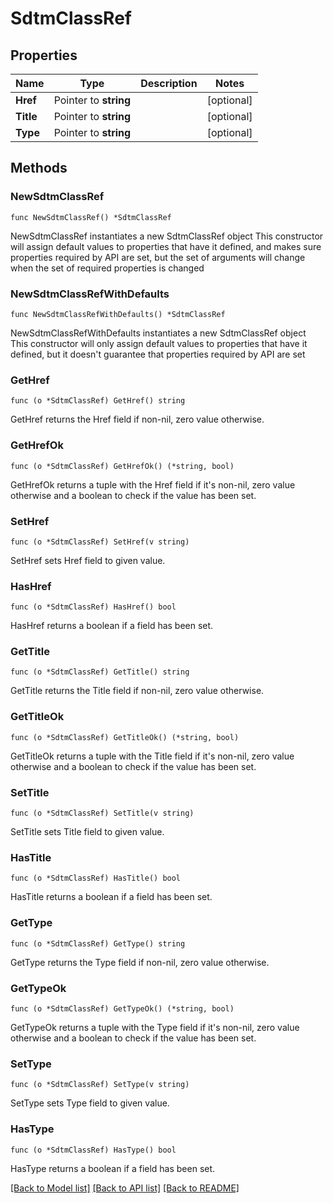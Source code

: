 # SdtmClassRef

## Properties

Name | Type | Description | Notes
------------ | ------------- | ------------- | -------------
**Href** | Pointer to **string** |  | [optional] 
**Title** | Pointer to **string** |  | [optional] 
**Type** | Pointer to **string** |  | [optional] 

## Methods

### NewSdtmClassRef

`func NewSdtmClassRef() *SdtmClassRef`

NewSdtmClassRef instantiates a new SdtmClassRef object
This constructor will assign default values to properties that have it defined,
and makes sure properties required by API are set, but the set of arguments
will change when the set of required properties is changed

### NewSdtmClassRefWithDefaults

`func NewSdtmClassRefWithDefaults() *SdtmClassRef`

NewSdtmClassRefWithDefaults instantiates a new SdtmClassRef object
This constructor will only assign default values to properties that have it defined,
but it doesn't guarantee that properties required by API are set

### GetHref

`func (o *SdtmClassRef) GetHref() string`

GetHref returns the Href field if non-nil, zero value otherwise.

### GetHrefOk

`func (o *SdtmClassRef) GetHrefOk() (*string, bool)`

GetHrefOk returns a tuple with the Href field if it's non-nil, zero value otherwise
and a boolean to check if the value has been set.

### SetHref

`func (o *SdtmClassRef) SetHref(v string)`

SetHref sets Href field to given value.

### HasHref

`func (o *SdtmClassRef) HasHref() bool`

HasHref returns a boolean if a field has been set.

### GetTitle

`func (o *SdtmClassRef) GetTitle() string`

GetTitle returns the Title field if non-nil, zero value otherwise.

### GetTitleOk

`func (o *SdtmClassRef) GetTitleOk() (*string, bool)`

GetTitleOk returns a tuple with the Title field if it's non-nil, zero value otherwise
and a boolean to check if the value has been set.

### SetTitle

`func (o *SdtmClassRef) SetTitle(v string)`

SetTitle sets Title field to given value.

### HasTitle

`func (o *SdtmClassRef) HasTitle() bool`

HasTitle returns a boolean if a field has been set.

### GetType

`func (o *SdtmClassRef) GetType() string`

GetType returns the Type field if non-nil, zero value otherwise.

### GetTypeOk

`func (o *SdtmClassRef) GetTypeOk() (*string, bool)`

GetTypeOk returns a tuple with the Type field if it's non-nil, zero value otherwise
and a boolean to check if the value has been set.

### SetType

`func (o *SdtmClassRef) SetType(v string)`

SetType sets Type field to given value.

### HasType

`func (o *SdtmClassRef) HasType() bool`

HasType returns a boolean if a field has been set.


[[Back to Model list]](../README.md#documentation-for-models) [[Back to API list]](../README.md#documentation-for-api-endpoints) [[Back to README]](../README.md)


